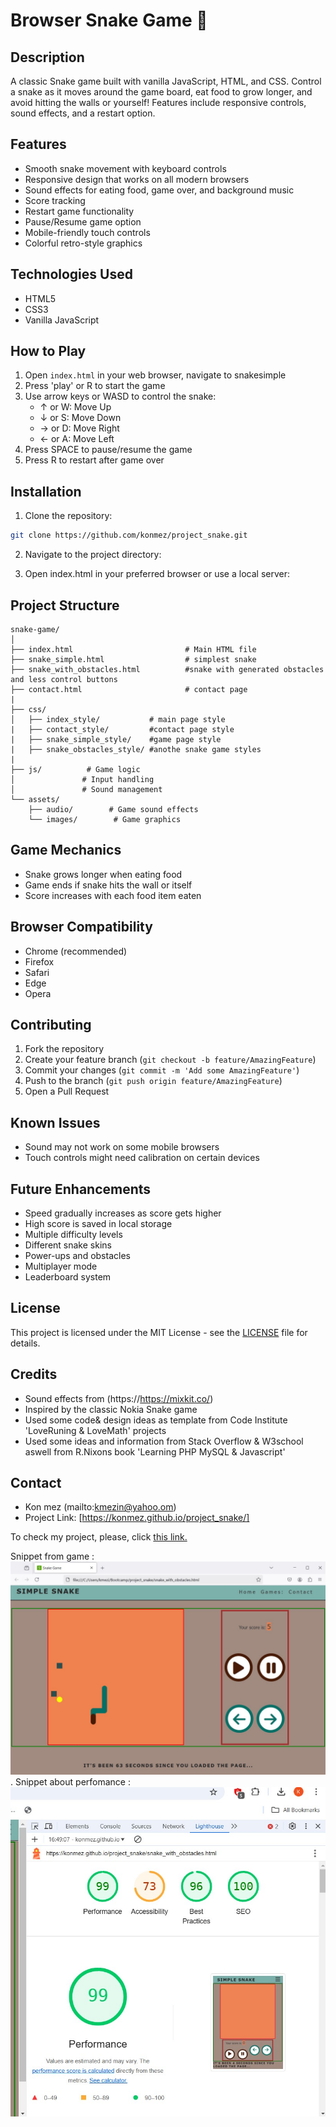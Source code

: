 # Browser Snake Game 🐍



## Description
A classic Snake game built with vanilla JavaScript, HTML, and CSS. Control a snake as it moves around the game board, eat food to grow longer, and avoid hitting the walls or yourself! Features include responsive controls, sound effects, and a restart option.

## Features
- Smooth snake movement with keyboard controls
- Responsive design that works on all modern browsers
- Sound effects for eating food, game over, and background music
- Score tracking 
- Restart game functionality
- Pause/Resume game option
- Mobile-friendly touch controls
- Colorful retro-style graphics

## Technologies Used
- HTML5
- CSS3
- Vanilla JavaScript


## How to Play
1. Open `index.html` in your web browser, navigate to snakesimple
2. Press 'play' or R to start the game
3. Use arrow keys or WASD to control the snake:
   - ↑ or W: Move Up
   - ↓ or S: Move Down
   - → or D: Move Right
   - ← or A: Move Left
4. Press SPACE to pause/resume the game
5. Press R to restart after game over

## Installation
1. Clone the repository:
```bash
git clone https://github.com/konmez/project_snake.git
```

2. Navigate to the project directory:


3. Open index.html in your preferred browser or use a local server:


## Project Structure
```
snake-game/
│
├── index.html                         # Main HTML file
├── snake_simple.html                  # simplest snake 
├── snake_with_obstacles.html          #snake with generated obstacles and less control buttons
├── contact.html                       # contact page
|
├── css/
│   ├── index_style/           # main page style
|   ├── contact_style/         #contact page style
|   ├── snake_simple_style/    #game page style
|   ├── snake_obstacles_style/ #anothe snake game styles
|
├── js/          # Game logic
│               # Input handling
│               # Sound management
└── assets/
    ├── audio/        # Game sound effects
    └── images/        # Game graphics
```

## Game Mechanics
- Snake grows longer when eating food
- Game ends if snake hits the wall or itself
- Score increases with each food item eaten


## Browser Compatibility
- Chrome (recommended)
- Firefox
- Safari
- Edge
- Opera

## Contributing
1. Fork the repository
2. Create your feature branch (`git checkout -b feature/AmazingFeature`)
3. Commit your changes (`git commit -m 'Add some AmazingFeature'`)
4. Push to the branch (`git push origin feature/AmazingFeature`)
5. Open a Pull Request

## Known Issues
- Sound may not work on some mobile browsers
- Touch controls might need calibration on certain devices

## Future Enhancements
- Speed gradually increases as score gets higher
- High score is saved in local storage
- Multiple difficulty levels
- Different snake skins
- Power-ups and obstacles
- Multiplayer mode
- Leaderboard system

## License
This project is licensed under the MIT License - see the [LICENSE](LICENSE) file for details.

## Credits
- Sound effects from (https://https://mixkit.co/)
- Inspired by the classic Nokia Snake game
- Used some code& design ideas  as template from Code Institute 'LoveRuning & LoveMath' projects
- Used some ideas and information from Stack Overflow & W3school 
      aswell from R.Nixons book 'Learning PHP MySQL & Javascript'






## Contact
- Kon mez (mailto:kmezin@yahoo.om)
- Project Link: [https://konmez.github.io/project_snake/]


To check my project, please, click <a href="https://konmez.github.io/project_snake/" target="_blank">this link.</a>

Snippet from game :
<img src="./assets/images/Snake_snip.jpg">.
Snippet about perfomance :
<img src="./assets/images/Snake_perfomance.jpg">
